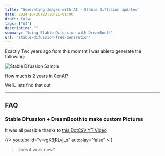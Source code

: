 ```yaml
---
title: "Generating Images with AI - Stable Diffusion updates"
date: 2024-10-26T23:20:21+01:00
draft: false
tags: ["AI"]
description: ""
summary: 'Using Stable Difussion with DreamBooth'
url: 'stable-difussion-free-generation'
---
```


Exactly Two years ago from this moment I was able to generate the following:

![Stable Difussion Sample](/img/GenAI/jalcocert-author.png)

How much is 2 years in GenAI? 

Well...lets find that out


---

## FAQ

### Stable Difussion + DreamBooth to make custom Pictures

It was all possible thanks to [this DotCSV YT Video](https://www.youtube.com/watch?v=rgKBjRLvjLs)

{{< youtube id="v=rgKBjRLvjLs" autoplay="false" >}}

> Does it work now?